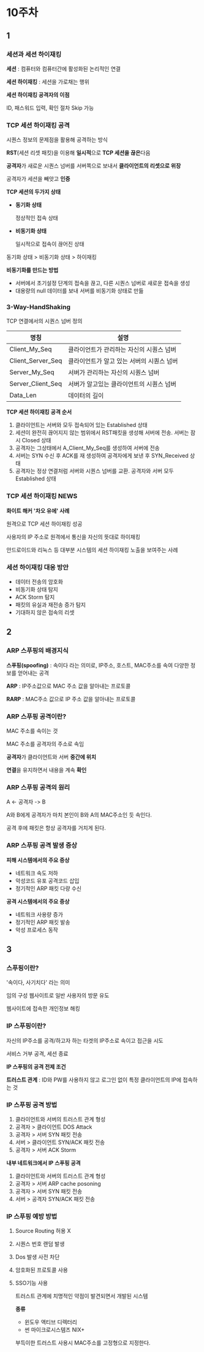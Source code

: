 # 10주차

## 1

### 세션과 세션 하이재킹

**세션** : 컴퓨터와 컴퓨터간에 활성화된 논리적인 연결

**세션 하이재킹** : 세션을 가로채는 행위

**세션 하이재킹 공격자의 이점**

ID, 패스워드 입력, 확인 절차 Skip 가능



### TCP 세션 하이재킹 공격

시퀀스 정보의 문제점을 활용해 공격하는 방식

**RST**(세션 리셋 패킷)을 이용해 **일시적**으로 **TCP 세션을 끊은**다음 

**공격자**가 새로운 시퀀스 넘버를 서버쪽으로 보내서 **클라이언트의 리셋으로 위장**

공격자가 세션을 빼앗고 **인증**



**TCP 세션의 두가지 상태**

- **동기화 상태**

  정상적인 접속 상태

- **비동기화 상태**

  일시적으로 접속이 끊어진 상태

동기화 상태 > 비동기화 상태 > 하이재킹

**비동기화를 만드는 방법**

- 서버에서 초기설정 단계의 접속을 끊고, 다른 시퀀스 넘버로 새로운 접속을 생성
- 대용량의 null 데이터를 보내 서버를 비동기화 상태로 만듦



### 3-Way-HandShaking

TCP 연결에서의 시퀀스 넘버 정의

| 명칭              | 설명                                      |
| ----------------- | ----------------------------------------- |
| Client_My_Seq     | 클라이언트가 관리하는 자신의 시퀀스 넘버  |
| Client_Server_Seq | 클라이언트가 알고 있는 서버의 시퀀스 넘버 |
| Server_My_Seq     | 서버가 관리하는 자신의 시퀀스 넘버        |
| Server_Client_Seq | 서버가 알고있는 클라이언트의 시퀀스 넘버  |
| Data_Len          | 데이터의 길이                             |

**TCP 세션 하이재킹 공격 순서**

1. 클라이언트는 서버와 모두 접속되어 있는 Established 상태
2. 세션이 완전히 끊어지지 않는 범위에서 RST패킷을 생성해 서버에 전송. 서버는 잠시 Closed 상태
3. 공격자는 그상태에서 A_Client_My_Seq를 생성하여 서버에 전송
4. 서버는 SYN 수신 후 ACK를 재 생성하여 공격자에게 보낸 후 SYN_Received 상태
5. 공격자는 정상 연결처럼 서버와 시퀀스 넘버를 교환. 공격자와 서버 모두 Established 상태



### TCP 세션 하이재킹 NEWS

**화이트 해커 '차오 유에' 사례**

원격으로 TCP 세션 하이재킹 성공

사용자의 IP 주소로 원격에서 통신을 자신의 뜻대로 하이재킹

안드로이드와 리눅스 등 대부분 시스템의 세션 하이재킹 노출을 보여주는 사례



### 세션 하이재킹 대응 방안

- 데이터 전송의 암호화
- 비동기화 상태 탐지
- ACK Storm 탐지
- 패킷의 유실과 재전송 증가 탐지
- 기대하지 않은 접속의 리셋



## 2

### ARP 스푸핑의 배경지식

**스푸핑(spoofing)** : 속이다 라는 의미로, IP주소, 호스트, MAC주소를 속여 다양한 정보를 얻어내는 공격

**ARP** : IP주소값으로 MAC 주소 값을 알아내는 프로토콜

**RARP** : MAC주소 값으로 IP 주소 값을 알아내는 프로토콜



### ARP 스푸핑 공격이란?

MAC 주소를 속이는 것

MAC 주소를 공격자의 주소로 속임

**공격자**가 클라이언트와 서버 **중간에 위치**

**연결**을 유지하면서 내용을 계속 **확인**



### ARP 스푸핑 공격의 원리

A <- 공격자 -> B

A와 B에게 공격자가 마치 본인이 B와 A의 MAC주소인 듯 속인다.

공격 후에 패킷은 항상 공격자를 거치게 된다.



### ARP 스푸핑 공격 발생 증상

**피해 시스템에서의 주요 증상**

- 네트워크 속도 저하
- 악성코드 유포 공격코드 삽입
- 정기적인 ARP 패킷 다량 수신

**공격 시스템에서의 주요 증상**

- 네트워크 사용량 증가
- 정기적인 ARP 패킷 발송
- 악성 프로세스 동작



## 3

### 스푸핑이란?

'속이다, 사기치다' 라는 의미

임의 구성 웹사이트로 일반 사용자의 방문 유도

웹사이트에 접속한 개인정보 해킹



### IP 스푸핑이란?

자신의 IP주소를 공격/하고자 하는 타겟의 IP주소로 속이고 접근을 시도

서비스 거부 공격, 세션 종료

**IP 스푸핑의 공격 전제 조건**

**트러스트 관계** : ID와 PW를 사용하지 않고 로그인 없이 특정 클라이언트의 IP에 접속하는 것



### IP 스푸핑 공격 방법

1. 클라이언트와 서버의 트러스트 관계 형성
2. 공격자 > 클라이언트 DOS Attack
3. 공격자 > 서버 SYN 패킷 전송
4. 서버 > 클라이언트 SYN/ACK 패킷 전송
5. 공격자 > 서버 ACK Storm



**내부 네트워크에서 IP 스푸핑 공격**

1. 클라이언트와 서버의 트러스트 관계 형성
2. 공격자 > 서버 ARP cache posoning
3. 공격자 > 서버 SYN 패킷 전송
4. 서버 > 공격자 SYN/ACK 패킷 전송



### IP 스푸핑 예방 방법

1. Source Routing 허용 X

2. 시퀀스 번호 랜덤 발생

3. Dos 발생 사전 차단

4. 암호화된 프로토콜 사용

5. SSO기능 사용

   트러스트 관계에 치명적인 약점이 발견되면서 개발된 시스템

   **종류**

   - 윈도우 액티브 디렉터리
   - 썬 마이크로시스템즈 NIX+

   부득이한 트러스트 사용시 MAC주소를 고정형으로 지정한다.

   
